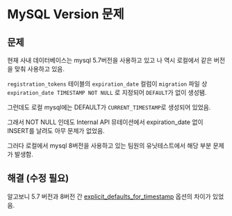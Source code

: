 # MySQL Version 문제

## 문제
현재 사내 데이터베이스는 mysql 5.7버전을 사용하고 있고 나 역시 로컬에서 같은 버전을 맞춰 사용하고 있음.

`registration_tokens` 테이블의 `expiration_date` 컬럼이 `migration` 파일 상 `expiration_date TIMESTAMP NOT NULL` 로 지정되어 `DEFAULT`가 없이 생성됌.

그런데도 로컬 mysql에는 DEFAULT가 `CURRENT_TIMESTAMP`로 생성되어 있었음.

그래서 NOT NULL 인데도 Internal API 뮤테이션에서 expiration_date 없이 INSERT를 날려도 아무 문제가 없었음.

그러다 로컬에서 mysql 8버전을 사용하고 있는 팀원의 유닛테스트에서 해당 부분 문제가 발생함.


## 해결 (수정 필요)
알고보니 5.7 버전과 8버전 간 [explicit_defaults_for_timestamp](https://dev.mysql.com/doc/refman/5.7/en/server-system-variables.html#sysvar_explicit_defaults_for_timestamp) 옵션의 차이가 있었음.